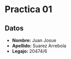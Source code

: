 # Practica 01

## Datos

- **Nombre:** Juan Josue
- **Apellido:** Suarez Arrebola
- **Legajo:** 20474/6